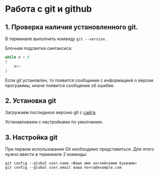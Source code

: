 # Работа с git и github

## 1. Проверка наличия установленного git.

В терминале выполнить команду `git --version` .

Блочная подсветка синтаксиса:

```C#
while n < 0
{
    n++
}
```

Если git установлен, то появится сообщение с информацией о версии программы, иначе появится сообщение об ошибке.

## 2. Установка git

Загружаем последнюю версию git с [сайта](https://git-scm.com/downloads.).

Устанавливаем с настройками по умолчанию.

## 3. Настройка git

При первом использовании Git необходимо представиться.
Для этого нужно ввести в терминале 2 команды:
```
git config --global user.name «Ваше имя английскими буквами»
git config --global user.email ваша почта@example.com
```